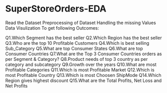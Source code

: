 # SuperStoreOrders-EDA
Read the Dataset
Preprocessing of Dataset
Handling the missing Values
Data Visulization To get following Outcomes:


Q1.Which Segment has the best seller
Q2.Which Region has the best seller
Q3.Who are the top 10 Profitable Customers
Q4.Which is best selling Sub_Category
Q5.What are top Consumer States
Q6.What are top Consumer Countries
Q7.What are the Top 3 Consumer Countries orders as per Segment & Category?
Q8.Product needs of top 3 country as per category and subcategory
Q9.Growth over the years
Q10.What are most Profitable Categories
Q11.Which is most Profitable Market
Q12.Which is most Profitable Country
Q13.Which is most Choosen ShipMode
Q14.Which Region gives highest discount
Q15.What are the Total Profits, Net Loss and Net Profits
